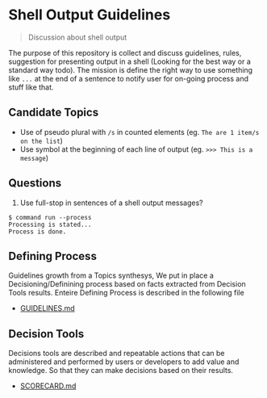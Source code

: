 # Shell Output Guidelines

> Discussion about shell output

The purpose of this repository is collect and discuss guidelines, rules, suggestion for presenting output in a shell (Looking for the best way or a standard way todo).
The mission is define the right way to use something like `...` at the end of a sentence to notify user for on-going process and stuff like that.

## Candidate Topics

- Use of pseudo plural with `/s` in counted elements (eg. `The are 1 item/s on the list`)
- Use symbol at the beginning of each line of output (eg. `>>> This is a message`)

## Questions

1. Use full-stop in sentences of a shell output messages?

```
$ command run --process
Processing is stated...
Process is done.
```

## Defining Process

Guidelines growth from a Topics synthesys, We put in place a Decisioning/Definining process based on facts extracted from Decision Tools results. Enteire Defining Process is described in the following file

- [GUIDELINES.md](GUIDELINES.md)

## Decision Tools

Decisions tools are described and repeatable actions that can be administered and performed by users or developers to add value and knowledge. So that they can make decisions based on their results.

- [SCORECARD.md](SCORECARD.md)
